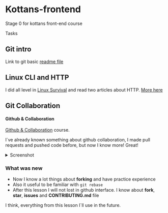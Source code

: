 # Kottans-frontend
 Stage 0 for kottans front-end course

Tasks

## Git intro
Link to git basic [readme file](https://github.com/Labsik/kottans-frontend/blob/main/01-git_basics/git_basics.md)

## Linux CLI and HTTP

I did all level in [Linux Survival](https://linuxsurvival.com/linux-tutorial-quiz-4/) and read two articles about HTTP.
[More here](https://github.com/Labsik/kottans-frontend/blob/main/02-linux_cli_http/linux_http.md)


## Git Collaboration

#### Github & Collaboration

[Github & Collaboration](https://classroom.udacity.com/courses/ud456) course.

I`ve already known something about github collaboration, I made pull requests and pushed code before, but now I know more! Great!

<details>
<summary>Screenshot</summary>
![](task_git_collaboration/images/git-collaboration-udacity.png)
</details>

### What was new
* Now I know a lot things about **forking** and have practice experience
* Also it useful to be familiar with ``` git rebase ```
* After this lesson I will not lost in github interface. I know about **fork**, **star**, **issues** and **CONTRIBUTING.md** file


I think, everything from this lesson I`ll use in the future.